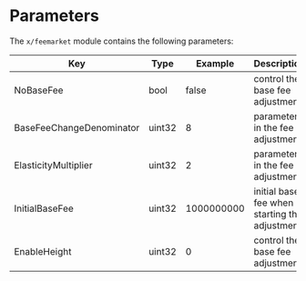 <!--
order: 7 -->

# Parameters

The `x/feemarket` module contains the following parameters:

| Key                           | Type   | Example     |  Description |
| ----------------------------- | ------ | ----------- |------------- |
| NoBaseFee                     | bool   | false       | control the base fee adjustment |
| BaseFeeChangeDenominator      | uint32 | 8           | parameter in the fee adjustment|
| ElasticityMultiplier          | uint32 | 2           | parameter in the fee adjustment|
| InitialBaseFee                | uint32 | 1000000000  | initial base fee when starting the adjustment |
| EnableHeight                  | uint32 | 0           | control the base fee adjustment|